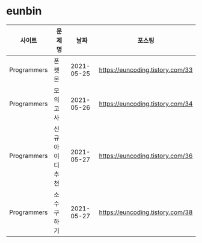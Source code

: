 # eunbin

|사이트|문제명|날짜|포스팅|
|---|------|---|---|
|Programmers|폰켓몬|2021-05-25|https://euncoding.tistory.com/33|
|Programmers|모의고사|2021-05-26|https://euncoding.tistory.com/34|
|Programmers|신규 아이디 추천|2021-05-27|https://euncoding.tistory.com/36|
|Programmers|소수 구하기|2021-05-27|https://euncoding.tistory.com/38|
